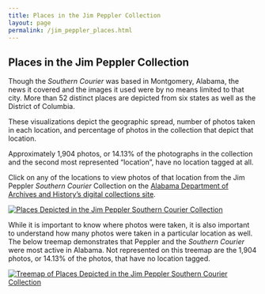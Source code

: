 ```yaml
---
title: Places in the Jim Peppler Collection
layout: page
permalink: /jim_peppler_places.html
---
```


## Places in the Jim Peppler Collection

Though the _Southern Courier_ was based in Montgomery, Alabama, the news it covered and the images it used were by no means limited to that city. More than 52 distinct places are depicted from six states as well as the District of Columbia.

These visualizations depict the geographic spread, number of photos taken in each location, and percentage of photos in the collection that depict that location.

Approximately 1,904 photos, or 14.13% of the photographs in the collection and the second most represented “location”, have no location tagged at all.

Click on any of the locations to view photos of that location from the Jim Peppler _Southern Courier_ Collection on the [Alabama Department of Archives and History’s digital collections site](https://digital.archives.alabama.gov/digital/collection/peppler).

<div class='tableauPlaceholder' id='viz1669254694852' style='position: relative'><noscript><a href='https:&#47;&#47;elizabethjames.net&#47;s&#47;Jim-Peppler-Collection'><img alt='Places Depicted in the Jim Peppler Southern Courier Collection ' src='https:&#47;&#47;public.tableau.com&#47;static&#47;images&#47;Ge&#47;GeographicDispersionOfPhotos&#47;Sheet2&#47;1_rss.png' style='border: none' /></a></noscript><object class='tableauViz'  style='display:none;'><param name='host_url' value='https%3A%2F%2Fpublic.tableau.com%2F' /> <param name='embed_code_version' value='3' /> <param name='site_root' value='' /><param name='name' value='GeographicDispersionOfPhotos&#47;Sheet2' /><param name='tabs' value='no' /><param name='toolbar' value='yes' /><param name='static_image' value='https:&#47;&#47;public.tableau.com&#47;static&#47;images&#47;Ge&#47;GeographicDispersionOfPhotos&#47;Sheet2&#47;1.png' /> <param name='animate_transition' value='yes' /><param name='display_static_image' value='yes' /><param name='display_spinner' value='yes' /><param name='display_overlay' value='yes' /><param name='display_count' value='yes' /><param name='language' value='en-US' /></object></div>                <script type='text/javascript'>                    var divElement = document.getElementById('viz1669254694852');                    var vizElement = divElement.getElementsByTagName('object')[0];                    vizElement.style.width='100%';vizElement.style.height=(divElement.offsetWidth*0.75)+'px';                    var scriptElement = document.createElement('script');                    scriptElement.src = 'https://public.tableau.com/javascripts/api/viz_v1.js';                    vizElement.parentNode.insertBefore(scriptElement, vizElement);                </script>

While it is important to know where photos were taken, it is also important to understand how many photos were taken in a particular location as well. The below treemap demonstrates that Peppler and the _Southern Courier_ were most active in Alabama. Not represented on this treemap are the 1,904 photos, or 14.13% of the photos, that have no location tagged.

<div class='tableauPlaceholder' id='viz1669254756007' style='position: relative'><noscript><a href='https:&#47;&#47;elizabethjames.net&#47;s&#47;Jim-Peppler-Collection'><img alt='Treemap of Places Depicted in the Jim Peppler Southern Courier Collection ' src='https:&#47;&#47;public.tableau.com&#47;static&#47;images&#47;Ji&#47;JimPepplerGeographicTreemap&#47;Sheet1&#47;1_rss.png' style='border: none' /></a></noscript><object class='tableauViz'  style='display:none;'><param name='host_url' value='https%3A%2F%2Fpublic.tableau.com%2F' /> <param name='embed_code_version' value='3' /> <param name='site_root' value='' /><param name='name' value='JimPepplerGeographicTreemap&#47;Sheet1' /><param name='tabs' value='no' /><param name='toolbar' value='yes' /><param name='static_image' value='https:&#47;&#47;public.tableau.com&#47;static&#47;images&#47;Ji&#47;JimPepplerGeographicTreemap&#47;Sheet1&#47;1.png' /> <param name='animate_transition' value='yes' /><param name='display_static_image' value='yes' /><param name='display_spinner' value='yes' /><param name='display_overlay' value='yes' /><param name='display_count' value='yes' /><param name='language' value='en-US' /></object></div>                <script type='text/javascript'>                    var divElement = document.getElementById('viz1669254756007');                    var vizElement = divElement.getElementsByTagName('object')[0];                    vizElement.style.width='100%';vizElement.style.height=(divElement.offsetWidth*0.75)+'px';                    var scriptElement = document.createElement('script');                    scriptElement.src = 'https://public.tableau.com/javascripts/api/viz_v1.js';                    vizElement.parentNode.insertBefore(scriptElement, vizElement);                </script>